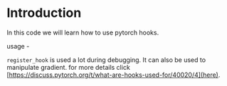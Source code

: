 # Introduction

In this code we will learn how to use pytorch hooks.

usage - 

`register_hook` is used a lot during debugging. It can also be used to manipulate gradient. 
for more details click [https://discuss.pytorch.org/t/what-are-hooks-used-for/40020/4](here).